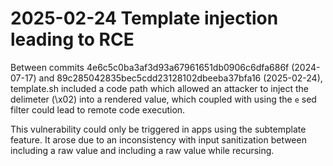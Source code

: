 # 2025-02-24 Template injection leading to RCE

Between commits 4e6c5c0ba3af3d93a67961651db0906c6dfa686f (2024-07-17) and
89c285042835bec5cdd23128102dbeeba37bfa16 (2025-02-24), template.sh included
a code path which allowed an attacker to inject the delimeter (\x02) into
a rendered value, which coupled with using the `e` sed filter could lead to
remote code execution.

This vulnerability could only be triggered in apps using the subtemplate
feature. It arose due to an inconsistency with input sanitization between
including a raw value and including a raw value while recursing.
